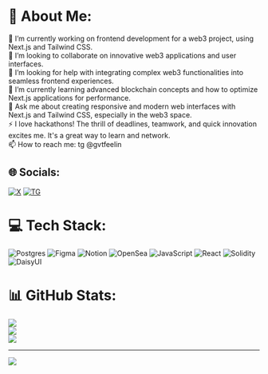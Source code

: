 # 💫 About Me:

🔭 I’m currently working on frontend development for a web3 project, using Next.js and Tailwind CSS.<br>👯 I’m looking to collaborate on innovative web3 applications and user interfaces.<br>🤝 I’m looking for help with integrating complex web3 functionalities into seamless frontend experiences.<br>🌱 I’m currently learning advanced blockchain concepts and how to optimize Next.js applications for performance.<br>💬 Ask me about creating responsive and modern web interfaces with Next.js and Tailwind CSS, especially in the web3 space.<br>⚡ I love hackathons! The thrill of deadlines, teamwork, and quick innovation excites me. It's a great way to learn and network. <br> 📫 How to reach me: tg @gvtfeelin

## 🌐 Socials:

[![X](https://img.shields.io/badge/X-black.svg?logo=X&logoColor=white)](https://x.com/https://twitter.com/gutshotexist)
[![TG](https://simpleicons.org/icons/telegram.svg)](https://t.me/gvtfeelin)

# 💻 Tech Stack:

![Postgres](https://img.shields.io/badge/postgres-%23316192.svg?style=for-the-badge&logo=postgresql&logoColor=white) ![Figma](https://img.shields.io/badge/figma-%23F24E1E.svg?style=for-the-badge&logo=figma&logoColor=white) ![Notion](https://img.shields.io/badge/Notion-%23000000.svg?style=for-the-badge&logo=notion&logoColor=white) ![OpenSea](https://img.shields.io/badge/OpenSea-%232081E2.svg?style=for-the-badge&logo=opensea&logoColor=white) ![JavaScript](https://img.shields.io/badge/javascript-%23323330.svg?style=for-the-badge&logo=javascript&logoColor=%23F7DF1E) ![React](https://img.shields.io/badge/react-%2320232a.svg?style=for-the-badge&logo=react&logoColor=%2361DAFB) ![Solidity](https://img.shields.io/badge/Solidity-%23363636.svg?style=for-the-badge&logo=solidity&logoColor=white) ![DaisyUI](https://img.shields.io/badge/daisyui-5A0EF8?style=for-the-badge&logo=daisyui&logoColor=white)

# 📊 GitHub Stats:

![](https://github-readme-stats.vercel.app/api?username=gutshotexist&theme=dark&hide_border=false&include_all_commits=false&count_private=true)<br/>
![](https://github-readme-streak-stats.herokuapp.com/?user=gutshotexist&theme=dark&hide_border=false)<br/>
![](https://github-readme-stats.vercel.app/api/top-langs/?username=gutshotexist&theme=dark&hide_border=false&include_all_commits=false&count_private=true&layout=compact)

---

[![](https://visitcount.itsvg.in/api?id=gutshotexist&icon=0&color=12)](https://visitcount.itsvg.in)

<!-- Proudly created with GPRM ( https://gprm.itsvg.in ) -->
